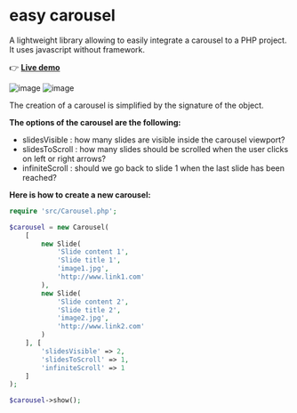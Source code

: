 # easy carousel

A lightweight library allowing to easily integrate a carousel to a PHP project. It uses javascript without framework.

👉 [**Live demo**](http://phpstack-749317-2526854.cloudwaysapps.com/)

![image](https://user-images.githubusercontent.com/45925914/176817156-0a8c9f76-611b-49cb-a5db-33effb0045dd.png)
![image](https://user-images.githubusercontent.com/45925914/176817142-3a8b020b-8c06-4f4d-9bb6-311b32631006.png)

The creation of a carousel is simplified by the signature of the object.

**The options of the carousel are the following:**
- slidesVisible : how many slides are visible inside the carousel viewport?
- slidesToScroll : how many slides should be scrolled when the user clicks on left or right arrows?
- infiniteScroll : should we go back to slide 1 when the last slide has been reached?

**Here is how to create a new carousel:**
```php
require 'src/Carousel.php';

$carousel = new Carousel(
    [
        new Slide(
            'Slide content 1',
            'Slide title 1',
            'image1.jpg',
            'http://www.link1.com'
        ),
        new Slide(
            'Slide content 2',
            'Slide title 2',
            'image2.jpg',
            'http://www.link2.com'
        )
    ], [
        'slidesVisible' => 2,
        'slidesToScroll' => 1,
        'infiniteScroll' => 1
    ]
);

$carousel->show();
```
